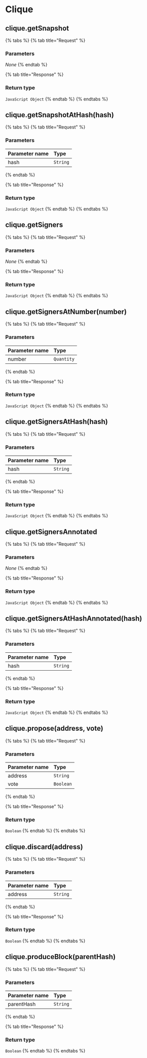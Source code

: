 # Clique

## clique.getSnapshot

{% tabs %}
{% tab title="Request" %}
### **Parameters**

_None_
{% endtab %}

{% tab title="Response" %}
### Return type

`JavaScript Object`
{% endtab %}
{% endtabs %}

## clique.getSnapshotAtHash\(hash\)

{% tabs %}
{% tab title="Request" %}
### **Parameters**

| Parameter name | Type |
| :--- | :--- |
| hash | `String` |
{% endtab %}

{% tab title="Response" %}
### Return type

`JavaScript Object`
{% endtab %}
{% endtabs %}

## clique.getSigners

{% tabs %}
{% tab title="Request" %}
### **Parameters**

_None_
{% endtab %}

{% tab title="Response" %}
### Return type

`JavaScript Object`
{% endtab %}
{% endtabs %}

## clique.getSignersAtNumber\(number\)

{% tabs %}
{% tab title="Request" %}
### **Parameters**

| Parameter name | Type |
| :--- | :--- |
| number | `Quantity` |
{% endtab %}

{% tab title="Response" %}
### Return type

`JavaScript Object`
{% endtab %}
{% endtabs %}

## clique.getSignersAtHash\(hash\)

{% tabs %}
{% tab title="Request" %}
### **Parameters**

| Parameter name | Type |
| :--- | :--- |
| hash | `String` |
{% endtab %}

{% tab title="Response" %}
### Return type

`JavaScript Object`
{% endtab %}
{% endtabs %}

## clique.getSignersAnnotated

{% tabs %}
{% tab title="Request" %}
### **Parameters**

_None_
{% endtab %}

{% tab title="Response" %}
### Return type

`JavaScript Object`
{% endtab %}
{% endtabs %}

## clique.getSignersAtHashAnnotated\(hash\)

{% tabs %}
{% tab title="Request" %}
### **Parameters**

| Parameter name | Type |
| :--- | :--- |
| hash | `String` |
{% endtab %}

{% tab title="Response" %}
### Return type

`JavaScript Object`
{% endtab %}
{% endtabs %}

## clique.propose\(address, vote\)

{% tabs %}
{% tab title="Request" %}
### **Parameters**

| Parameter name | Type |
| :--- | :--- |
| address | `String` |
| vote | `Boolean` |
{% endtab %}

{% tab title="Response" %}
### Return type

`Boolean`
{% endtab %}
{% endtabs %}

## clique.discard\(address\)

{% tabs %}
{% tab title="Request" %}
### **Parameters**

| Parameter name | Type |
| :--- | :--- |
| address | `String` |
{% endtab %}

{% tab title="Response" %}
### Return type

`Boolean`
{% endtab %}
{% endtabs %}

## clique.produceBlock\(parentHash\)

{% tabs %}
{% tab title="Request" %}
### **Parameters**

| Parameter name | Type |
| :--- | :--- |
| parentHash | `String` |
{% endtab %}

{% tab title="Response" %}
### Return type

`Boolean`
{% endtab %}
{% endtabs %}

